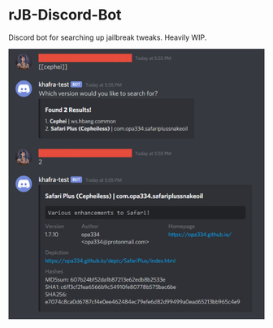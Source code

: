 # rJB-Discord-Bot
 Discord bot for searching up jailbreak tweaks.
 Heavily WIP.

![](./assets/discord.png)